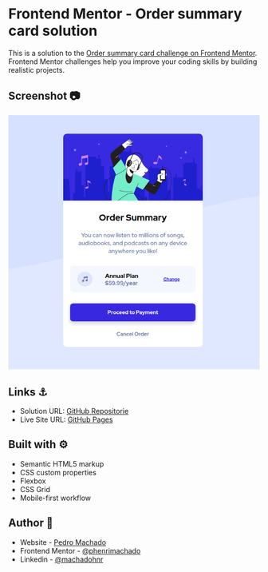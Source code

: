 # Frontend Mentor - Order summary card solution

This is a solution to the [Order summary card challenge on Frontend Mentor](https://www.frontendmentor.io/challenges/order-summary-component-QlPmajDUj). Frontend Mentor challenges help you improve your coding skills by building realistic projects. 

## Screenshot 📷

![](./images/screenshot.png)

## Links ⚓

- Solution URL: [GitHub Repositorie](https://github.com/phenrimachado/order-summary-challenge)
- Live Site URL: [GitHub Pages](https://phenrimachado.github.io/order-summary-challenge/)

## Built with ⚙️

- Semantic HTML5 markup
- CSS custom properties
- Flexbox
- CSS Grid
- Mobile-first workflow

## Author 👋

- Website - [Pedro Machado](https://www.your-site.com)
- Frontend Mentor - [@phenrimachado](https://www.frontendmentor.io/profile/phenrimachado)
- Linkedin - [@machadohnr](https://www.linkedin.com/in/machadohnr/)
